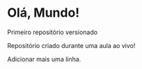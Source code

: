 # Olá, Mundo!
 Primeiro repositório versionado

Repositório criado durante uma aula ao vivo!

Adicionar mais uma linha.
